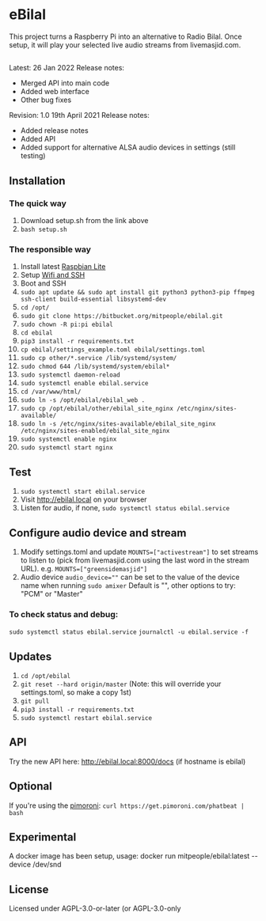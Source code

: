 # eBilal

This project turns a Raspberry Pi into an alternative to Radio Bilal. Once setup, it will play your selected live audio streams from livemasjid.com.

##
Latest: 26 Jan 2022
Release notes:
* Merged API into main code
* Added web interface
* Other bug fixes

Revision: 1.0 19th April 2021
Release notes: 
* Added release notes
* Added API
* Added support for alternative ALSA audio devices in settings (still testing)

## Installation
### The quick way 
1. Download setup.sh from the link above
2. `bash setup.sh`

### The responsible way
1. Install latest [Raspbian Lite](https://downloads.raspberrypi.org/raspbian_lite_latest)
2. Setup [Wifi and SSH](https://www.raspberrypi.org/documentation/configuration/wireless/headless.md)
3. Boot and SSH
4. `sudo apt update && sudo apt install git python3 python3-pip ffmpeg ssh-client build-essential libsystemd-dev`
5. `cd /opt/`
6. `sudo git clone https://bitbucket.org/mitpeople/ebilal.git`
7. `sudo chown -R pi:pi ebilal`
8. `cd ebilal`
9. `pip3 install -r requirements.txt`
10. `cp ebilal/settings_example.toml ebilal/settings.toml`
11. `sudo cp other/*.service /lib/systemd/system/`
12. `sudo chmod 644 /lib/systemd/system/ebilal*`
13. `sudo systemctl daemon-reload`
14. `sudo systemctl enable ebilal.service`
15. `cd /var/www/html/`
16. `sudo ln -s /opt/ebilal/ebilal_web .`
17. `sudo cp /opt/ebilal/other/ebilal_site_nginx /etc/nginx/sites-available/`
18. `sudo ln -s /etc/nginx/sites-available/ebilal_site_nginx /etc/nginx/sites-enabled/ebilal_site_nginx`
19. `sudo systemctl enable nginx`
20. `sudo systemctl start nginx`

## Test
1. `sudo systemctl start ebilal.service`
2. Visit http://ebilal.local on your browser
3. Listen for audio, if none, `sudo systemctl status ebilal.service`

## Configure audio device and stream
1. Modify settings.toml and update `MOUNTS=["activestream"]` to set streams to listen to (pick from livemasjid.com using the last word in the stream URL). e.g. `MOUNTS=["greensidemasjid"]`
2. Audio device `audio_device=""` can be set to the value of the device name when running `sudo amixer` Default is "", other options to try: "PCM" or "Master"

### To check status and debug:
`sudo systemctl status ebilal.service`
`journalctl -u ebilal.service -f`

## Updates
1. `cd /opt/ebilal`
2. `git reset --hard origin/master`    (Note: this will override your settings.toml, so make a copy 1st)
3. `git pull`
4. `pip3 install -r requirements.txt`
5. `sudo systemctl restart ebilal.service`

## API
Try the new API here:
http://ebilal.local:8000/docs  (if hostname is ebilal)


## Optional

If you're using the [pimoroni](https://shop.pimoroni.com/products/pirate-radio-pi-zero-w-project-kit):
`curl https://get.pimoroni.com/phatbeat | bash`

## Experimental
A docker image has been setup, usage:
docker run mitpeople/ebilal:latest <mountname> --device /dev/snd 

## License
Licensed under AGPL-3.0-or-later (or AGPL-3.0-only 
